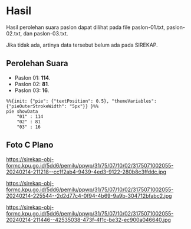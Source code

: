 # Hasil

Hasil perolehan suara paslon dapat dilihat pada file paslon-01.txt, paslon-02.txt, dan paslon-03.txt.

Jika tidak ada, artinya data tersebut belum ada pada SIREKAP.

## Perolehan Suara

 * Paslon 01: **114**.
 * Paslon 02: **81**.
 * Paslon 03: **16**.

```mermaid
%%{init: {"pie": {"textPosition": 0.5}, "themeVariables": {"pieOuterStrokeWidth": "5px"}} }%%
pie showData
    "01" : 114
    "02" : 81
    "03" : 16
```
## Foto C Plano

https://sirekap-obj-formc.kpu.go.id/5dd6/pemilu/ppwp/31/75/07/10/02/3175071002055-20240214-211218--cc1f2ab4-9439-4ed3-9122-280b8c3ffddc.jpg

https://sirekap-obj-formc.kpu.go.id/5dd6/pemilu/ppwp/31/75/07/10/02/3175071002055-20240214-225544--2d2d77c4-0f94-4b69-9a9b-304712bfabc2.jpg

https://sirekap-obj-formc.kpu.go.id/5dd6/pemilu/ppwp/31/75/07/10/02/3175071002055-20240214-211446--42535038-473f-4f1c-be32-ec900a046640.jpg
